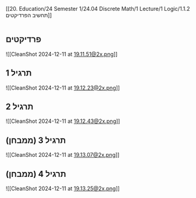 [[20. Education/24 Semester 1/24.04 Discrete Math/1 Lecture/1 Logic/1.1.2 תחשיב הפרדיקטים]]
```table-of-contents
```
## פרדיקטים
![[CleanShot 2024-12-11 at 19.11.51@2x.png]]
## תרגיל 1
![[CleanShot 2024-12-11 at 19.12.23@2x.png]]
## תרגיל 2
![[CleanShot 2024-12-11 at 19.12.43@2x.png]]
## תרגיל 3 (ממבחן)
![[CleanShot 2024-12-11 at 19.13.07@2x.png]]
## תרגיל 4 (ממבחן)
![[CleanShot 2024-12-11 at 19.13.25@2x.png]]
